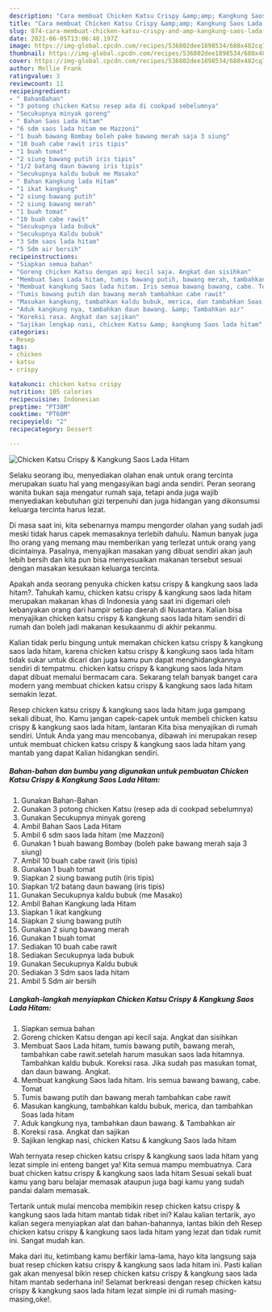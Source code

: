 ```yaml
---
description: "Cara membuat Chicken Katsu Crispy &amp;amp; Kangkung Saos Lada Hitam yang nikmat dan Mudah Dibuat"
title: "Cara membuat Chicken Katsu Crispy &amp;amp; Kangkung Saos Lada Hitam yang nikmat dan Mudah Dibuat"
slug: 874-cara-membuat-chicken-katsu-crispy-and-amp-kangkung-saos-lada-hitam-yang-nikmat-dan-mudah-dibuat
date: 2021-06-05T13:06:40.197Z
image: https://img-global.cpcdn.com/recipes/536802dee1898534/680x482cq70/chicken-katsu-crispy-kangkung-saos-lada-hitam-foto-resep-utama.jpg
thumbnail: https://img-global.cpcdn.com/recipes/536802dee1898534/680x482cq70/chicken-katsu-crispy-kangkung-saos-lada-hitam-foto-resep-utama.jpg
cover: https://img-global.cpcdn.com/recipes/536802dee1898534/680x482cq70/chicken-katsu-crispy-kangkung-saos-lada-hitam-foto-resep-utama.jpg
author: Mollie Frank
ratingvalue: 3
reviewcount: 11
recipeingredient:
- " BahanBahan"
- "3 potong chicken Katsu resep ada di cookpad sebelumnya"
- "Secukupnya minyak goreng"
- " Bahan Saos Lada Hitam"
- "6 sdm saos lada hitam me Mazzoni"
- "1 buah bawang Bombay boleh pake bawang merah saja 3 siung"
- "10 buah cabe rawit iris tipis"
- "1 buah tomat"
- "2 siung bawang putih iris tipis"
- "1/2 batang daun bawang iris tipis"
- "Secukupnya kaldu bubuk me Masako"
- " Bahan Kangkung lada Hitam"
- "1 ikat kangkung"
- "2 siung bawang putih"
- "2 siung bawang merah"
- "1 buah tomat"
- "10 buah cabe rawit"
- "Secukupnya lada bubuk"
- "Secukupnya Kaldu bubuk"
- "3 Sdm saos lada hitam"
- "5 Sdm air bersih"
recipeinstructions:
- "Siapkan semua bahan"
- "Goreng chicken Katsu dengan api kecil saja. Angkat dan sisihkan"
- "Membuat Saos Lada hitam, tumis bawang putih, bawang merah, tambahkan cabe rawit.setelah harum masukan saos lada hitamnya. Tambahkan kaldu bubuk. Koreksi rasa. Jika sudah pas masukan tomat, dan daun bawang. Angkat."
- "Membuat kangkung Saos lada hitam. Iris semua bawang bawang, cabe. Tomat"
- "Tumis bawang putih dan bawang merah tambahkan cabe rawit"
- "Masukan kangkung, tambahkan kaldu bubuk, merica, dan tambahkan Soas lada hitam"
- "Aduk kangkung nya, tambahkan daun bawang. &amp; Tambahkan air"
- "Koreksi rasa. Angkat dan sajikan"
- "Sajikan lengkap nasi, chicken Katsu &amp; kangkung Saos lada hitam"
categories:
- Resep
tags:
- chicken
- katsu
- crispy

katakunci: chicken katsu crispy 
nutrition: 105 calories
recipecuisine: Indonesian
preptime: "PT38M"
cooktime: "PT60M"
recipeyield: "2"
recipecategory: Dessert

---
```



![Chicken Katsu Crispy &amp; Kangkung Saos Lada Hitam](https://img-global.cpcdn.com/recipes/536802dee1898534/680x482cq70/chicken-katsu-crispy-kangkung-saos-lada-hitam-foto-resep-utama.jpg)

Selaku seorang ibu, menyediakan olahan enak untuk orang tercinta merupakan suatu hal yang mengasyikan bagi anda sendiri. Peran seorang  wanita bukan saja mengatur rumah saja, tetapi anda juga wajib menyediakan kebutuhan gizi terpenuhi dan juga hidangan yang dikonsumsi keluarga tercinta harus lezat.

Di masa  saat ini, kita sebenarnya mampu mengorder olahan yang sudah jadi meski tidak harus capek memasaknya terlebih dahulu. Namun banyak juga lho orang yang memang mau memberikan yang terlezat untuk orang yang dicintainya. Pasalnya, menyajikan masakan yang dibuat sendiri akan jauh lebih bersih dan kita pun bisa menyesuaikan makanan tersebut sesuai dengan masakan kesukaan keluarga tercinta. 



Apakah anda seorang penyuka chicken katsu crispy &amp; kangkung saos lada hitam?. Tahukah kamu, chicken katsu crispy &amp; kangkung saos lada hitam merupakan makanan khas di Indonesia yang saat ini digemari oleh kebanyakan orang dari hampir setiap daerah di Nusantara. Kalian bisa menyajikan chicken katsu crispy &amp; kangkung saos lada hitam sendiri di rumah dan boleh jadi makanan kesukaanmu di akhir pekanmu.

Kalian tidak perlu bingung untuk memakan chicken katsu crispy &amp; kangkung saos lada hitam, karena chicken katsu crispy &amp; kangkung saos lada hitam tidak sukar untuk dicari dan juga kamu pun dapat menghidangkannya sendiri di tempatmu. chicken katsu crispy &amp; kangkung saos lada hitam dapat dibuat memalui bermacam cara. Sekarang telah banyak banget cara modern yang membuat chicken katsu crispy &amp; kangkung saos lada hitam semakin lezat.

Resep chicken katsu crispy &amp; kangkung saos lada hitam juga gampang sekali dibuat, lho. Kamu jangan capek-capek untuk membeli chicken katsu crispy &amp; kangkung saos lada hitam, lantaran Kita bisa menyajikan di rumah sendiri. Untuk Anda yang mau mencobanya, dibawah ini merupakan resep untuk membuat chicken katsu crispy &amp; kangkung saos lada hitam yang mantab yang dapat Kalian hidangkan sendiri.

<!--inarticleads1-->

##### Bahan-bahan dan bumbu yang digunakan untuk pembuatan Chicken Katsu Crispy &amp; Kangkung Saos Lada Hitam:

1. Gunakan  Bahan-Bahan
1. Gunakan 3 potong chicken Katsu (resep ada di cookpad sebelumnya)
1. Gunakan Secukupnya minyak goreng
1. Ambil  Bahan Saos Lada Hitam
1. Ambil 6 sdm saos lada hitam (me Mazzoni)
1. Gunakan 1 buah bawang Bombay (boleh pake bawang merah saja 3 siung)
1. Ambil 10 buah cabe rawit (iris tipis)
1. Gunakan 1 buah tomat
1. Siapkan 2 siung bawang putih (iris tipis)
1. Siapkan 1/2 batang daun bawang (iris tipis)
1. Gunakan Secukupnya kaldu bubuk (me Masako)
1. Ambil  Bahan Kangkung lada Hitam
1. Siapkan 1 ikat kangkung
1. Siapkan 2 siung bawang putih
1. Gunakan 2 siung bawang merah
1. Gunakan 1 buah tomat
1. Sediakan 10 buah cabe rawit
1. Sediakan Secukupnya lada bubuk
1. Gunakan Secukupnya Kaldu bubuk
1. Sediakan 3 Sdm saos lada hitam
1. Ambil 5 Sdm air bersih




<!--inarticleads2-->

##### Langkah-langkah menyiapkan Chicken Katsu Crispy &amp; Kangkung Saos Lada Hitam:

1. Siapkan semua bahan
1. Goreng chicken Katsu dengan api kecil saja. Angkat dan sisihkan
1. Membuat Saos Lada hitam, tumis bawang putih, bawang merah, tambahkan cabe rawit.setelah harum masukan saos lada hitamnya. Tambahkan kaldu bubuk. Koreksi rasa. Jika sudah pas masukan tomat, dan daun bawang. Angkat.
1. Membuat kangkung Saos lada hitam. Iris semua bawang bawang, cabe. Tomat
1. Tumis bawang putih dan bawang merah tambahkan cabe rawit
1. Masukan kangkung, tambahkan kaldu bubuk, merica, dan tambahkan Soas lada hitam
1. Aduk kangkung nya, tambahkan daun bawang. &amp; Tambahkan air
1. Koreksi rasa. Angkat dan sajikan
1. Sajikan lengkap nasi, chicken Katsu &amp; kangkung Saos lada hitam




Wah ternyata resep chicken katsu crispy &amp; kangkung saos lada hitam yang lezat simple ini enteng banget ya! Kita semua mampu membuatnya. Cara buat chicken katsu crispy &amp; kangkung saos lada hitam Sesuai sekali buat kamu yang baru belajar memasak ataupun juga bagi kamu yang sudah pandai dalam memasak.

Tertarik untuk mulai mencoba membikin resep chicken katsu crispy &amp; kangkung saos lada hitam mantab tidak ribet ini? Kalau kalian tertarik, ayo kalian segera menyiapkan alat dan bahan-bahannya, lantas bikin deh Resep chicken katsu crispy &amp; kangkung saos lada hitam yang lezat dan tidak rumit ini. Sangat mudah kan. 

Maka dari itu, ketimbang kamu berfikir lama-lama, hayo kita langsung saja buat resep chicken katsu crispy &amp; kangkung saos lada hitam ini. Pasti kalian gak akan menyesal bikin resep chicken katsu crispy &amp; kangkung saos lada hitam mantab sederhana ini! Selamat berkreasi dengan resep chicken katsu crispy &amp; kangkung saos lada hitam lezat simple ini di rumah masing-masing,oke!.

